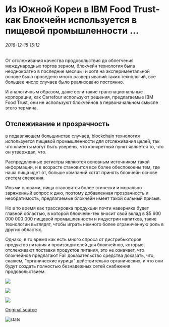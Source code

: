 # Из Южной Кореи в IBM Food Trust-как Блокчейн используется в пищевой промышленности ...

###### 2018-12-15 15:12

От отслеживания качества продовольствия до облегчения международных торгов зерном, блокчейн технология была неоднократно в последние месяцы; и хотя на экспериментальной основе было проведено много развертываний таких технологий, все большее число случаев было реализовано постоянно.

И аналогичным образом, даже если такие транснациональные корпорации, как Carrefour используют решения, предлагаемые IBM Food Trust, они не используют блокчейнов в первоначальном смысле этого термина.

## Отслеживание и прозрачность

в подавляющем большинстве случаев, blockchain технология используется пищевой промышленности для отслеживания целей, так что клиенты могут быть уверены, что конкретный пункт является то, что он утверждал, что.

Распределенные регистры являются основным источником такой информации, и в возрасте становится все более обеспокоены тем, где наша пища идет от, больше компаний хотят принять блокчейн основе систем слежения.

Иными словами, пища становится более этически и морально заряженный вопрос к дню, поэтому добавленная прозрачность и необратимость, предлагаемые блокчейн имеет такой сильный призыв.

Но в то время как трассировка продукции почти наверняка будет главной областью, в которой блокчейн-тек вносит свой вклад в $5 600 000 000 000 пищевой промышленности и индустрии напитков, такие технологии выглядят, чтобы играть немного более ограниченную роль в других областях.

Однако, в то время как есть много спроса от дистрибьюторов продуктов питания и производителей для блокчейнов, которые отслеживают поставки продуктов питания, это не означает, что блокчейнов предлагают Fail доказательство средства доказать, что, скажем, "органические курица" действительно органических, и что они будут создать полностью безнадежных сетей снабжения продовольствием.

![](https://s3.cointelegraph.com/storage/uploads/view/6d06f7f9d8ff552930e4da6409faf488.jpg)

![](https://s3.cointelegraph.com/storage/uploads/view/79b5455e375eb50d3ffae1deaa4ee4c6.jpg)

![](https://s3.cointelegraph.com/storage/uploads/view/987f689f3f108f375627bbe991841f4a.jpg)

[Original source](https://cointelegraph.com/news/from-south-korea-to-ibm-food-trust-how-blockchain-is-used-in-the-food-industry)

![stats](https://c.statcounter.com/11760860/0/a89fa40b/1/ "stats")